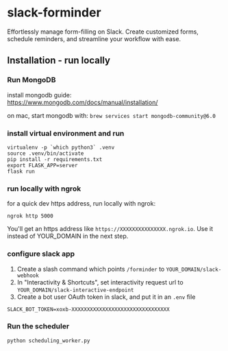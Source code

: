 # slack-forminder

Effortlessly manage form-filling on Slack. Create customized forms, schedule reminders, and streamline your workflow with ease.

## Installation - run locally

### Run MongoDB
install mongodb guide: https://www.mongodb.com/docs/manual/installation/

on mac, start mongodb with: `brew services start mongodb-community@6.0`

### install virtual environment and run
```
virtualenv -p `which python3` .venv
source .venv/bin/activate
pip install -r requirements.txt
export FLASK_APP=server
flask run
```

### run locally with ngrok
for a quick dev https address, run locally with ngrok: 

`ngrok http 5000`

You'll get an https address like `https://XXXXXXXXXXXXXXX.ngrok.io`. 
Use it instead of YOUR_DOMAIN in the next step.

### configure slack app
1. Create a slash command which points `/forminder` to `YOUR_DOMAIN/slack-webhook`
2. In "Interactivity & Shortcuts", set interactivity request url to `YOUR_DOMAIN/slack-interactive-endpoint`
3. Create a bot user OAuth token in slack, and put it in an `.env` file
```shell
SLACK_BOT_TOKEN=xoxb-XXXXXXXXXXXXXXXXXXXXXXXXXXXXXXXX
```

### Run the scheduler
```python scheduling_worker.py```
